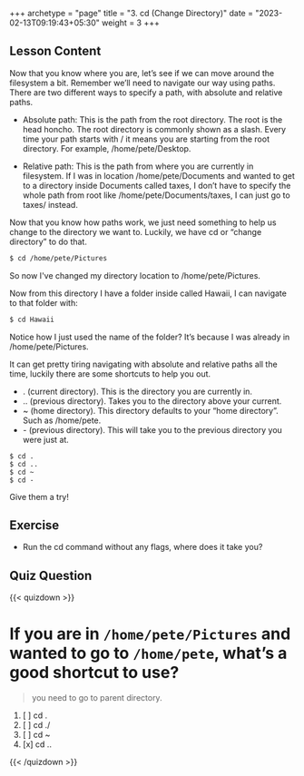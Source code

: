 +++
archetype = "page"
title = "3. cd (Change Directory)"
date = "2023-02-13T09:19:43+05:30"
weight = 3
+++

## Lesson Content

Now that you know where you are, let’s see if we can move around the filesystem a bit. Remember we’ll need to navigate our way using paths. There are two different ways to specify a path, with absolute and relative paths. 

- Absolute path: This is the path from the root directory. The root is the head honcho. The root directory is commonly shown as a slash. Every time your path starts with / it means you are starting from the root directory. For example, /home/pete/Desktop.

- Relative path: This is the path from where you are currently in filesystem. If I was in location /home/pete/Documents and wanted to get to a directory inside Documents called taxes, I don’t have to specify the whole path from root like /home/pete/Documents/taxes, I can just go to taxes/ instead. 


Now that you know how paths work, we just need something to help us change to the directory we want to. Luckily, we have cd or “change directory” to do that. 

```bash
$ cd /home/pete/Pictures 
``` 

So now I've changed my directory location to /home/pete/Pictures.

Now from this directory I have a folder inside called Hawaii, I can navigate to that folder with:

```bash
$ cd Hawaii 
```

Notice how I just used the name of the folder? It’s because I was already in /home/pete/Pictures.

It can get pretty tiring navigating with absolute and relative paths all the time, luckily there are some shortcuts to help you out. 


- . (current directory). This is the directory you are currently in.  
- .. (previous directory). Takes you to the directory above your current. 
- ~ (home directory). This directory defaults to your “home directory”. Such as /home/pete. 
- \- (previous directory). This will take you to the previous directory you were just at. 


```
$ cd .
$ cd ..
$ cd ~
$ cd -
```

Give them a try!

## Exercise

- Run the cd command without any flags, where does it take you? 

## Quiz Question

{{< quizdown >}}

# If you are in ```/home/pete/Pictures``` and wanted to go to ```/home/pete```, what’s a good shortcut to use?

> you need to go to parent directory.

1. [ ] cd .
2. [ ] cd ./
3. [ ] cd ~
4. [x] cd ..

{{< /quizdown >}}
